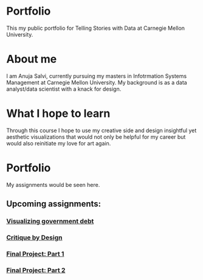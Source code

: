 # Portfolio
This my public portfolio for Telling Stories with Data at Carnegie Mellon University.

# About me
I am Anuja Salvi, currently pursuing my masters in Infotrmation Systems Management at Carnegie Mellon University. My background is as a data analyst/data scientist with a knack for design. 

# What I hope to learn
Through this course I hope to use my creative side and design insightful yet aesthetic visualizations that would not only be helpful for my career but would also reinitiate my love for art again.

# Portfolio
My assignments would be seen here.
## Upcoming assignments:
### [Visualizing government debt](https://anujasalvi.github.io/portfolio/dataviz2 "Assignment 2")
### [Critique by Design](https://anujasalvi.github.io/portfolio/assng3-4.html "Assignment 3&4")
### [Final Project: Part 1](https://anujasalvi.github.io/portfolio/final_proj_p1 "Final Project: 1")
### [Final Project: Part 2](https://anujasalvi.github.io/portfolio/final_proj_p2 "Final Project: 2")
